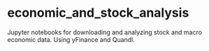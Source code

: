 # economic_and_stock_analysis
Jupyter notebooks for downloading and analyzing stock and macro economic data. Using yFinance and Quandl.
